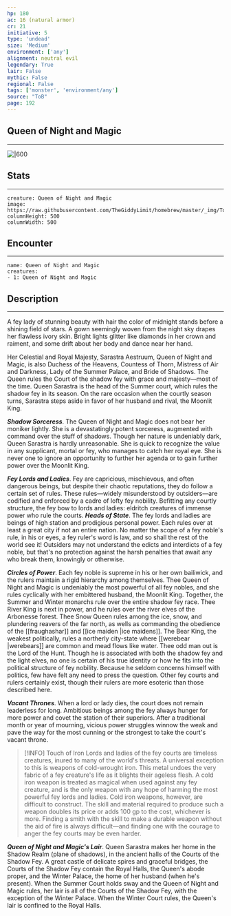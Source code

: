 ```yaml
---
hp: 180
ac: 16 (natural armor)
cr: 21
initiative: 5
type: 'undead'    
size: 'Medium'
environment: ['any']
alignment: neutral evil
legendary: True
lair: False
mythic: False
regional: False
tags: ['monster', 'environment/any']
source: "ToB"
page: 192
---
```


## Queen of Night and Magic
---

![|600](https://raw.githubusercontent.com/TheGiddyLimit/homebrew/master/_img/ToB/Queen%20of%20Night%20and%20Magic.webp)

## Stats
---

```statblock
creature: Queen of Night and Magic
image: https://raw.githubusercontent.com/TheGiddyLimit/homebrew/master/_img/ToB/token/Queen%20of%20Night%20and%20Magic.png
columnHeight: 500
columnWidth: 500
```

## Encounter
---

```encounter-table
name: Queen of Night and Magic
creatures:
- 1: Queen of Night and Magic
```

## Description
---
A fey lady of stunning beauty with hair the color of midnight stands before a shining field of stars. A gown seemingly woven from the night sky drapes her flawless ivory skin. Bright lights glitter like diamonds in her crown and raiment, and some drift about her body and dance near her hand.

Her Celestial and Royal Majesty, Sarastra Aestruum, Queen of Night and Magic, is also Duchess of the Heavens, Countess of Thorn, Mistress of Air and Darkness, Lady of the Summer Palace, and Bride of Shadows. The Queen rules the Court of the shadow fey with grace and majesty—most of the time. Queen Sarastra is the head of the Summer court, which rules the shadow fey in its season. On the rare occasion when the courtly season turns, Sarastra steps aside in favor of her husband and rival, the Moonlit King.

**_Shadow Sorceress_**. The Queen of Night and Magic does not bear her moniker lightly. She is a devastatingly potent sorceress, augmented with command over the stuff of shadows. Though her nature is undeniably dark, Queen Sarastra is hardly unreasonable. She is quick to recognize the value in any supplicant, mortal or fey, who manages to catch her royal eye. She is never one to ignore an opportunity to further her agenda or to gain further power over the Moonlit King.


**_Fey Lords and Ladies_**. Fey are capricious, mischievous, and often dangerous beings, but despite their chaotic reputations, they do follow a certain set of rules. These rules—widely misunderstood by outsiders—are codified and enforced by a cadre of lofty fey nobility. Befitting any courtly structure, the fey bow to lords and ladies: eldritch creatures of immense power who rule the courts.
**_Heads of State_**. The fey lords and ladies are beings of high station and prodigious personal power. Each rules over at least a great city if not an entire nation. No matter the scope of a fey noble's rule, in his or eyes, a fey ruler's word is law, and so shall the rest of the world see it! Outsiders may not understand the edicts and interdicts of a fey noble, but that's no protection against the harsh penalties that await any who break them, knowingly or otherwise.

**_Circles of Power_**. Each fey noble is supreme in his or her own bailiwick, and the rulers maintain a rigid hierarchy among themselves. Thee Queen of Night and Magic is undeniably the most powerful of all fey nobles, and she rules cyclically with her embittered husband, the Moonlit King. Together, the Summer and Winter monarchs rule over the entire shadow fey race. Thee River King is next in power, and he rules over the river elves of the Arbonesse forest. Thee Snow Queen rules among the ice, snow, and plundering reavers of the far north, as wells as commanding the obedience of the [[fraughashar]] and [[ice maiden \|ice maidens]]. The Bear King, the weakest politically, rules a northerly city-state where [[werebear \|werebears]] are common and mead flows like water.
Thee odd man out is the Lord of the Hunt. Though he is associated with both the shadow fey and the light elves, no one is certain of his true identity or how he fits into the political structure of fey nobility. Because he seldom concerns himself with politics, few have felt any need to press the question.
Other fey courts and rulers certainly exist, though their rulers are more esoteric than those described here.

**_Vacant Thrones_**. When a lord or lady dies, the court does not remain leaderless for long. Ambitious beings among the fey always hunger for more power and covet the station of their superiors. After a traditional month or year of mourning, vicious power struggles winnow the weak and pave the way for the most cunning or the strongest to take the court's vacant throne.


> [!INFO] Touch of Iron
>Lords and ladies of the fey courts are timeless creatures, inured to many of the world's threats. A universal exception to this is weapons of cold-wrought iron. This metal undoes the very fabric of a fey creature's life as it blights their ageless flesh. A cold iron weapon is treated as magical when used against any fey creature, and is the only weapon with any hope of harming the most powerful fey lords and ladies.
>Cold iron weapons, however, are difficult to construct. The skill and material required to produce such a weapon doubles its price or adds 100 gp to the cost, whichever is more. Finding a smith with the skill to make a durable weapon without the aid of fire is always difficult—and finding one with the courage to anger the fey courts may be even harder.

**_Queen of Night and Magic's Lair_**. Queen Sarastra makes her home in the Shadow Realm (plane of shadows), in the ancient halls of the Courts of the Shadow Fey. A great castle of delicate spires and graceful bridges, the Courts of the Shadow Fey contain the Royal Halls, the Queen's abode proper, and the Winter Palace, the home of her husband (when he's present).
When the Summer Court holds sway and the Queen of Night and Magic rules, her lair is all of the Courts of the Shadow Fey, with the exception of the Winter Palace. When the Winter Court rules, the Queen's lair is confined to the Royal Halls.




